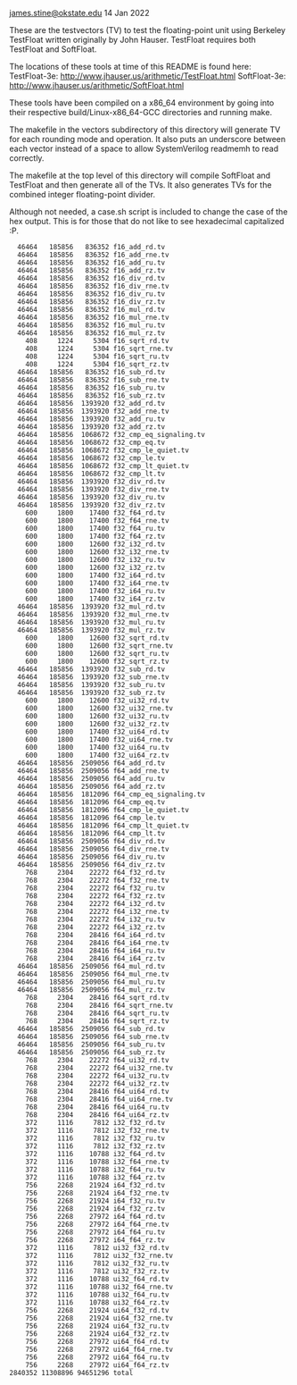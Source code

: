 james.stine@okstate.edu 14 Jan 2022

These are the testvectors (TV) to test the floating-point unit using
Berkeley TestFloat written originally by John Hauser.  TestFloat
requires both TestFloat and SoftFloat.

The locations of these tools at time of this README is found here:
TestFloat-3e:  http://www.jhauser.us/arithmetic/TestFloat.html
SoftFloat-3e:  http://www.jhauser.us/arithmetic/SoftFloat.html

These tools have been compiled on a x86_64 environment by going into
their respective build/Linux-x86_64-GCC directories and running make.

The makefile in the vectors subdirectory of this directory will generate TV
for each rounding mode and operation. It also puts an underscore between each
vector instead of a space to allow SystemVerilog readmemh to read correctly.

The makefile at the top level of this directory will compile SoftFloat and
TestFloat and then generate all of the TVs. It also generates TVs for the
combined integer floating-point divider.

Although not needed, a case.sh script is included to change the case
of the hex output.  This is for those that do not like to see
hexadecimal capitalized :P.

      46464   185856   836352 f16_add_rd.tv
      46464   185856   836352 f16_add_rne.tv
      46464   185856   836352 f16_add_ru.tv
      46464   185856   836352 f16_add_rz.tv
      46464   185856   836352 f16_div_rd.tv
      46464   185856   836352 f16_div_rne.tv
      46464   185856   836352 f16_div_ru.tv
      46464   185856   836352 f16_div_rz.tv
      46464   185856   836352 f16_mul_rd.tv
      46464   185856   836352 f16_mul_rne.tv
      46464   185856   836352 f16_mul_ru.tv
      46464   185856   836352 f16_mul_rz.tv
        408     1224     5304 f16_sqrt_rd.tv
        408     1224     5304 f16_sqrt_rne.tv
        408     1224     5304 f16_sqrt_ru.tv
        408     1224     5304 f16_sqrt_rz.tv
      46464   185856   836352 f16_sub_rd.tv
      46464   185856   836352 f16_sub_rne.tv
      46464   185856   836352 f16_sub_ru.tv
      46464   185856   836352 f16_sub_rz.tv
      46464   185856  1393920 f32_add_rd.tv
      46464   185856  1393920 f32_add_rne.tv
      46464   185856  1393920 f32_add_ru.tv
      46464   185856  1393920 f32_add_rz.tv
      46464   185856  1068672 f32_cmp_eq_signaling.tv
      46464   185856  1068672 f32_cmp_eq.tv
      46464   185856  1068672 f32_cmp_le_quiet.tv
      46464   185856  1068672 f32_cmp_le.tv
      46464   185856  1068672 f32_cmp_lt_quiet.tv
      46464   185856  1068672 f32_cmp_lt.tv
      46464   185856  1393920 f32_div_rd.tv
      46464   185856  1393920 f32_div_rne.tv
      46464   185856  1393920 f32_div_ru.tv
      46464   185856  1393920 f32_div_rz.tv
        600     1800    17400 f32_f64_rd.tv
        600     1800    17400 f32_f64_rne.tv
        600     1800    17400 f32_f64_ru.tv
        600     1800    17400 f32_f64_rz.tv
        600     1800    12600 f32_i32_rd.tv
        600     1800    12600 f32_i32_rne.tv
        600     1800    12600 f32_i32_ru.tv
        600     1800    12600 f32_i32_rz.tv
        600     1800    17400 f32_i64_rd.tv
        600     1800    17400 f32_i64_rne.tv
        600     1800    17400 f32_i64_ru.tv
        600     1800    17400 f32_i64_rz.tv
      46464   185856  1393920 f32_mul_rd.tv
      46464   185856  1393920 f32_mul_rne.tv
      46464   185856  1393920 f32_mul_ru.tv
      46464   185856  1393920 f32_mul_rz.tv
        600     1800    12600 f32_sqrt_rd.tv
        600     1800    12600 f32_sqrt_rne.tv
        600     1800    12600 f32_sqrt_ru.tv
        600     1800    12600 f32_sqrt_rz.tv
      46464   185856  1393920 f32_sub_rd.tv
      46464   185856  1393920 f32_sub_rne.tv
      46464   185856  1393920 f32_sub_ru.tv
      46464   185856  1393920 f32_sub_rz.tv
        600     1800    12600 f32_ui32_rd.tv
        600     1800    12600 f32_ui32_rne.tv
        600     1800    12600 f32_ui32_ru.tv
        600     1800    12600 f32_ui32_rz.tv
        600     1800    17400 f32_ui64_rd.tv
        600     1800    17400 f32_ui64_rne.tv
        600     1800    17400 f32_ui64_ru.tv
        600     1800    17400 f32_ui64_rz.tv
      46464   185856  2509056 f64_add_rd.tv
      46464   185856  2509056 f64_add_rne.tv
      46464   185856  2509056 f64_add_ru.tv
      46464   185856  2509056 f64_add_rz.tv
      46464   185856  1812096 f64_cmp_eq_signaling.tv
      46464   185856  1812096 f64_cmp_eq.tv
      46464   185856  1812096 f64_cmp_le_quiet.tv
      46464   185856  1812096 f64_cmp_le.tv
      46464   185856  1812096 f64_cmp_lt_quiet.tv
      46464   185856  1812096 f64_cmp_lt.tv
      46464   185856  2509056 f64_div_rd.tv
      46464   185856  2509056 f64_div_rne.tv
      46464   185856  2509056 f64_div_ru.tv
      46464   185856  2509056 f64_div_rz.tv
        768     2304    22272 f64_f32_rd.tv
        768     2304    22272 f64_f32_rne.tv
        768     2304    22272 f64_f32_ru.tv
        768     2304    22272 f64_f32_rz.tv
        768     2304    22272 f64_i32_rd.tv
        768     2304    22272 f64_i32_rne.tv
        768     2304    22272 f64_i32_ru.tv
        768     2304    22272 f64_i32_rz.tv
        768     2304    28416 f64_i64_rd.tv
        768     2304    28416 f64_i64_rne.tv
        768     2304    28416 f64_i64_ru.tv
        768     2304    28416 f64_i64_rz.tv
      46464   185856  2509056 f64_mul_rd.tv
      46464   185856  2509056 f64_mul_rne.tv
      46464   185856  2509056 f64_mul_ru.tv
      46464   185856  2509056 f64_mul_rz.tv
        768     2304    28416 f64_sqrt_rd.tv
        768     2304    28416 f64_sqrt_rne.tv
        768     2304    28416 f64_sqrt_ru.tv
        768     2304    28416 f64_sqrt_rz.tv
      46464   185856  2509056 f64_sub_rd.tv
      46464   185856  2509056 f64_sub_rne.tv
      46464   185856  2509056 f64_sub_ru.tv
      46464   185856  2509056 f64_sub_rz.tv
        768     2304    22272 f64_ui32_rd.tv
        768     2304    22272 f64_ui32_rne.tv
        768     2304    22272 f64_ui32_ru.tv
        768     2304    22272 f64_ui32_rz.tv
        768     2304    28416 f64_ui64_rd.tv
        768     2304    28416 f64_ui64_rne.tv
        768     2304    28416 f64_ui64_ru.tv
        768     2304    28416 f64_ui64_rz.tv
        372     1116     7812 i32_f32_rd.tv
        372     1116     7812 i32_f32_rne.tv
        372     1116     7812 i32_f32_ru.tv
        372     1116     7812 i32_f32_rz.tv
        372     1116    10788 i32_f64_rd.tv
        372     1116    10788 i32_f64_rne.tv
        372     1116    10788 i32_f64_ru.tv
        372     1116    10788 i32_f64_rz.tv
        756     2268    21924 i64_f32_rd.tv
        756     2268    21924 i64_f32_rne.tv
        756     2268    21924 i64_f32_ru.tv
        756     2268    21924 i64_f32_rz.tv
        756     2268    27972 i64_f64_rd.tv
        756     2268    27972 i64_f64_rne.tv
        756     2268    27972 i64_f64_ru.tv
        756     2268    27972 i64_f64_rz.tv
        372     1116     7812 ui32_f32_rd.tv
        372     1116     7812 ui32_f32_rne.tv
        372     1116     7812 ui32_f32_ru.tv
        372     1116     7812 ui32_f32_rz.tv
        372     1116    10788 ui32_f64_rd.tv
        372     1116    10788 ui32_f64_rne.tv
        372     1116    10788 ui32_f64_ru.tv
        372     1116    10788 ui32_f64_rz.tv
        756     2268    21924 ui64_f32_rd.tv
        756     2268    21924 ui64_f32_rne.tv
        756     2268    21924 ui64_f32_ru.tv
        756     2268    21924 ui64_f32_rz.tv
        756     2268    27972 ui64_f64_rd.tv
        756     2268    27972 ui64_f64_rne.tv
        756     2268    27972 ui64_f64_ru.tv
        756     2268    27972 ui64_f64_rz.tv
    2840352 11308896 94651296 total

